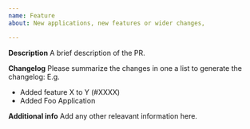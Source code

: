```yaml
---
name: Feature
about: New applications, new features or wider changes, 

---
```


**Description**
A brief description of the PR.

**Changelog**
Please summarize the changes in one a list to generate the changelog:
E.g.
- Added feature X to Y (#XXXX)
- Added Foo Application

**Additional info**
Add any other releavant information here.
